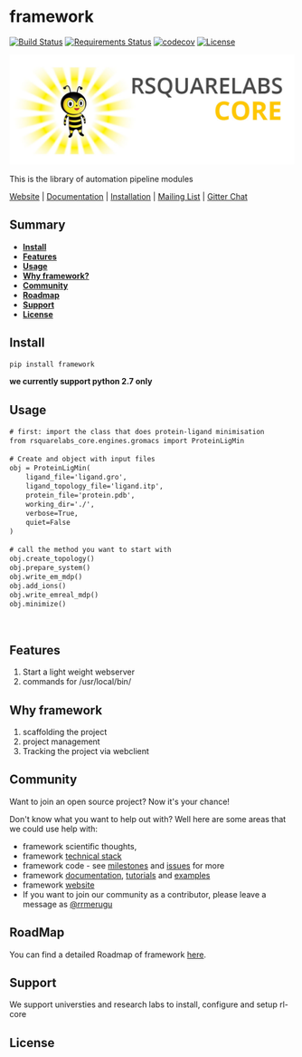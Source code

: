 # framework

[![Build Status](https://travis-ci.org/rsquarelabs/rsquarelabs-core.svg?branch=dev)](https://travis-ci.org/rsquarelabs/rsquarelabs-core)
[![Requirements Status](https://requires.io/github/rsquarelabs/rsquarelabs-core/requirements.svg?branch=dev)](https://requires.io/github/rsquarelabs/rsquarelabs-core/requirements/?branch=dev)
[![codecov](https://codecov.io/gh/rsquarelabs/rsquarelabs-core/branch/dev/graph/badge.svg)](https://codecov.io/gh/rsquarelabs/rsquarelabs-core)
[![License](http://img.shields.io/:license-apache-blue.svg?style=flat-square)](http://www.apache.org/licenses/LICENSE-2.0.html)

![framework hero ](docs/_images/rsquarelabs-hero.jpg)

This is the library of automation pipeline modules

[Website](http://rsquarelabs.org) |
[Documentation](https://github.com/rsquarelabs/rsquarelabs-core/wiki/) |
[Installation](https://github.com/rsquarelabs/rsquarelabs-core/wiki#installation) |
[Mailing List](https://groups.google.com/d/forum/rsquarelabs-core) |
[Gitter Chat](https://gitter.im/rsquarelabs/rsquarelabs-core)


## Summary
- [**Install**](#install)
- [**Features**](#features)
- [**Usage**](#usage)
- [**Why framework?**](#why-framework)
- [**Community**](#community)
- [**Roadmap**](#roadmap)
- [**Support**](#support)
- [**License**](#license)


## Install
```
pip install framework
```
**we currently support python 2.7 only**

## Usage
```
# first: import the class that does protein-ligand minimisation
from rsquarelabs_core.engines.gromacs import ProteinLigMin

# Create and object with input files 
obj = ProteinLigMin(
    ligand_file='ligand.gro',
    ligand_topology_file='ligand.itp',
    protein_file='protein.pdb',
    working_dir='./',
    verbose=True,
    quiet=False
)

# call the method you want to start with
obj.create_topology()
obj.prepare_system()
obj.write_em_mdp()
obj.add_ions()
obj.write_emreal_mdp()
obj.minimize()

 

```

## Features
1. Start a light weight webserver
2. commands for /usr/local/bin/

## Why framework
1. scaffolding the project
2. project management
3. Tracking the project via webclient


## Community
Want to join an open source project? Now it's your chance!

Don't know what you want to help out with? Well here are some areas that we could use help with:

- framework scientific thoughts,
- framework [technical stack](_docs/notes/technical-stack.md)
- framework code - see [milestones](https://github.com/rsquarelabs/rsquarelabs-core/milestones) and [issues](https://github.com/rsquarelabs/rsquarelabs-core/issues) for more
- framework [documentation](https://github.com/rsquarelabs/rsquarelabs-core/wiki), [tutorials](https://github.com/rsquarelabs/rsquarelabs-core/wiki/Tutorials) and [examples](https://github.com/rsquarelabs/rsquarelabs-core/wiki/Examples)
- framework [website](http://rsquarelabs.org)
- If you want to join our community as a contributor, please leave a message as [@rrmerugu](https://twitter.com/rrmerugu)



## RoadMap
You can find a detailed Roadmap of framework [here](https://github.com/rsquarelabs/rsquarelabs-core/milestones).

## Support
We support universties and research labs to install, configure and setup rl-core

## License

